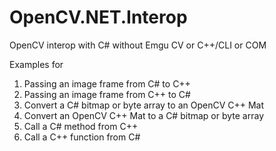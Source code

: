 # OpenCV.NET.Interop
OpenCV interop with C# without Emgu CV or C++/CLI or COM

Examples for
1. Passing an image frame from C# to C++
2. Passing an image frame from C++ to C#
3. Convert a C# bitmap or byte array to an OpenCV C++ Mat
4. Convert an OpenCV C++ Mat to a C# bitmap or byte array
5. Call a C# method from C++
6. Call a C++ function from C#
